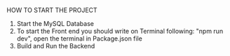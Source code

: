 HOW TO START THE PROJECT

1. Start the MySQL Database
2. To start the Front end you should write on Terminal following: "npm run dev", open the terminal in Package.json file
3. Build and Run the Backend 
